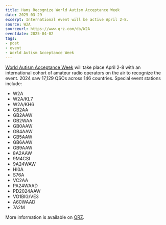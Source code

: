 ```yaml
---
title: Hams Recognize World Autism Acceptance Week
date: 2025-03-29
excerpt: International event will be active April 2-8.
source: W2A
sourceurl: https://www.qrz.com/db/W2A
eventdate: 2025-04-02
tags:
- post
- event
- World Autism Acceptance Week
---
```

[World Autism Acceptance Week](https://www.qrz.com/db/W2A) will take place April 2-8 with an international cohort of amateur radio operators on the air to recognize the event. 2024 saw 17,129 QSOs across 146 countries. Special event stations include:

- W2A
- W2A/KL7
- W2A/KH6
- GB2AA
- GB2AAW
- GB2WAA
- GB0AAW
- GB4AAW
- GB5AAW
- GB6AAW
- GB9AAW
- 8A2AAW
- 9M4CSI
- 9A24WAW
- HI0A
- S76A
- VC2AA
- PA24WAAD
- PD2024AAW
- VO1BIG/VE3
- A60WAAD
- 7A2M

More information is available on [QRZ](https://www.qrz.com/db/W2A).